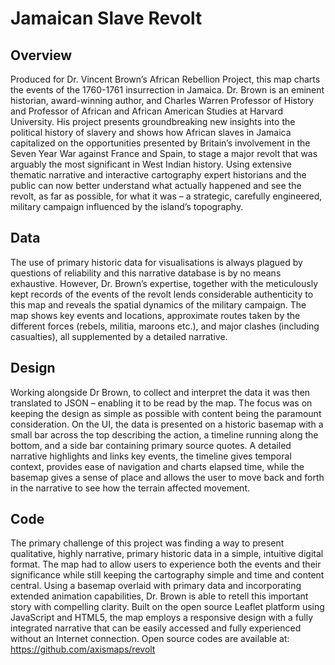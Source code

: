 # Jamaican Slave Revolt

## Overview
Produced for Dr. Vincent Brown’s African Rebellion Project, this map charts the events of the 1760-1761 insurrection in Jamaica. Dr. Brown is an eminent historian, award-winning author, and Charles Warren Professor of History and Professor of African and African American Studies at Harvard University. His project presents groundbreaking new insights into the political history of slavery and shows how African slaves in Jamaica capitalized on the opportunities presented by Britain’s involvement in the Seven Year War against France and Spain, to stage a major revolt that was arguably the most significant in West Indian history. Using extensive thematic narrative and interactive cartography expert historians and the public can now better understand what actually happened and see the revolt, as far as possible, for what it was – a strategic, carefully engineered, military campaign influenced by the island’s topography.

## Data
The use of primary historic data for visualisations is always plagued by questions of reliability and this narrative database is by no means exhaustive. However, Dr. Brown’s expertise, together with the meticulously kept records of the events of the revolt lends considerable authenticity to this map and reveals the spatial dynamics of the military campaign. The map shows key events and locations, approximate routes taken by the different forces (rebels, militia, maroons etc.), and major clashes (including casualties), all supplemented by a detailed narrative. 

## Design
Working alongside Dr Brown, to collect and interpret the data it was then translated to JSON – enabling it to be read by the map. The focus was on keeping the design as simple as possible with content being the paramount consideration. On the UI, the data is presented on a historic basemap with a small bar across the top describing the action, a timeline running along the bottom, and a side bar containing primary source quotes. A detailed narrative highlights and links key events, the timeline gives temporal context, provides ease of navigation and charts elapsed time, while the basemap gives a sense of place and allows the user to move back and forth in the narrative to see how the terrain affected movement. 

## Code
The primary challenge of this project was finding a way to present qualitative, highly narrative, primary historic data in a simple, intuitive digital format. The map had to allow users to experience both the events and their significance while still keeping the cartography simple and time and content central. Using a basemap overlaid with primary data and incorporating extended animation capabilities, Dr. Brown is able to retell this important story with compelling clarity. Built on the open source Leaflet platform using JavaScript and HTML5, the map employs a responsive design with a fully integrated narrative that can be easily accessed and fully experienced without an Internet connection. Open source codes are available at: https://github.com/axismaps/revolt